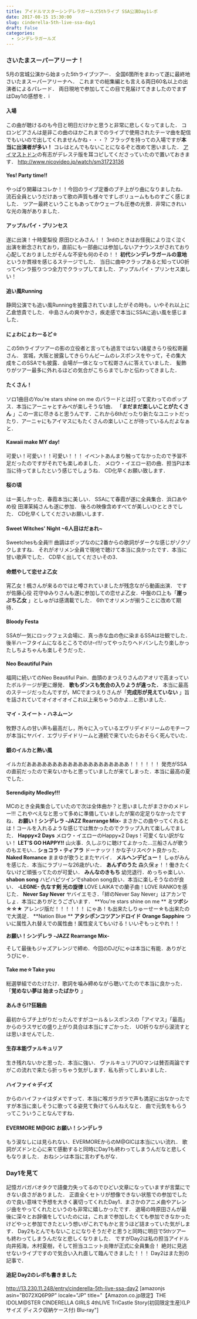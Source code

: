 ```yaml
---
title: アイドルマスターシンデレラガールズ5thライブ SSA公演Day1レポ
date: 2017-08-15 15:30:00
slug: cinderella-5th-live-ssa-day1
draft: False
categories:
  - シンデレラガールズ
---
```


### さいたまスーパーアリーナ！

5月の宮城公演から始まった5thライブツアー． 全国6箇所をまわって遂に最終地さいたまスーパーアリーナへ． これまでの総集編とも言える両日60名以上の出演者によるパレード． 両日現地で参加してこの目で見届けてきましたのでまずはDay1の感想を．i 

#### 入場

この曲が聴けるのも今日と明日だけかと思うと非常に悲しくなってました． コロンビアさんは是非この曲のほかこれまでのライブで使用されたテーマ曲を配信でもいいので出してくれませんかね・・・？ フラッグを持っての入場ですが**本当に出演者が多い！** コレはとんでもないことになるぞと改めて思いました． [アイマストドン](https://imastodon.net/about)の有志がデレステ版を耳コピしてくださっていたので置いておきます． http://www.nicovideo.jp/watch/sm31723136 

#### Yes! Party time!!

やっぱり開幕はコレか！！今回のライブ定番のブチ上がり曲になりましたね． 流石全員というだけあって歌の声質も様々ですしボリュームもものすごく感じました． ツアー最終ということもあってかウェーブも圧巻の光景．非常にきれいな光の海がありました． 

#### アップルパイ・プリンセス

遂に出演！十時愛梨役 原田ひとみさん！！ 3rdのときはお怪我により泣く泣く出演を断念されており，直前にも一部曲には参加しないアナウンスがされており心配しておりましたがそんな不安も何のその！！ **初代シンデレラガールの意地** というか貫禄を感じるステージでした． 当日に曲中クラップあると知ってUO折ってペンラ振りつつ全力でクラップしてました．アップルパイ・プリンセス楽しい！ 

#### 追い風Running

静岡公演でも追い風Runningを披露されていましたがその時も，いやそれ以上に乙倉悠貴でした． 中島さんの爽やかさ，疾走感で本当にSSAに追い風を感じました． 

#### にょわにょわーるど☆

この5thライブツアーの影の立役者と言っても過言ではない諸星きらり役松嵜麗さん． 宮城，大阪と披露してきらりんビームのレスポンスをやって，その集大成をこのSSAでも披露．会場が一体となって松嵜さんに答えていました． 髪飾りがツアー最多に外れるほどの気合がこちらまでしかと伝わってきました． 

#### たくさん！

ソロ1曲目のYou're stars shine on me のバラードとは打って変わってのポップス．本当にアーニャとすみぺが楽しそうな1曲． 「**まだまだ楽しいことがたくさん** 」この一言に尽きると思うんです．これから6thだったり新たなユニットだったり．アーニャにもアイマスにもたくさんの楽しいことが待っているんだよなぁと． 

#### Kawaii make MY day!

可愛い！可愛い！！可愛い！！！ イベントあんまり触ってなかったので予習不足だったのですがそれでも楽しめました． メロウ・イエロー初の曲．担当Pは本当に待ってましたという感じでしょうね． CD化早くお願い致します． 

#### 桜の頃

はー美しかった．春霞本当に美しい． SSAにて春霞が遂に全員集合．浜口あやめ役 田澤茉純さんも遂に参加． 後ろの映像含めすべてが美しいひとときでした． CD化早くしてくださいお願いします． 

#### Sweet Witches' Night ~6人目はだぁれ~

Sweetchesも全員!!! 曲調はポップなのに2番からの歌詞がダークな感じがゾクゾクしますね． それがオリメン全員で現地で聴けて本当に良かったです．本当に甘い歌声でした． CD早く出してくださいその3． 

#### 命燃やして恋せよ乙女

宵乙女！楓さんが来るのではと噂されていましたが残念ながら動画出演． ですが佐藤心役 花守ゆみりさんも遂に参加しての恋せよ乙女．中盤の口上も「**崖っぷち乙女** 」としゅがは感満載でした． 6thでオリメンが揃うことに改めて期待． 

#### Bloody Festa

SSAが一気にロックフェス会場に．真っ赤な血の色に染まるSSAは壮観でした． 後半ハーフタイムになるところでの\ｵｰｲ!!/ってやったりヘドバンしたり楽しかったしちよちゃんも楽しそうだった． 

#### Neo Beautiful Pain

福岡に続いてのNeo Beautiful Pain．曲頭のまつえりさんのアオリで高まっていたボルテージが更に爆発． **歌もダンスも気合の入りようが違った．** 本当に最高のステージだったんですが，MCでまつえりさんが「**完成形が見えていない** 」旨を話されていてオイオイオイこれ以上来ちゃうのかよ...と思いました． 

#### マイ・スイート・ハネムーン

牧野さんの甘い声も最高だし，所々に入っているエヴリデイドリームのモチーフが本当にヤバイ．エヴリデイドリームと連続で来ていたらおそらく死んでいた． 

#### 銀のイルカと熱い風

イルカだああああああああああああああああああああ！！！！！！ 発売がSSAの直前だったので来ないかもと思っていましたが来てしまった．本当に最高の夏でした． 

#### **Serendipity Medley!!!**

MCのとき全員集合していたので次は全体曲か？と思いましたがまさかのメドレー!!! これやべえなと思って多めに準備していましたが案の定足りなかったですね． **お願い！シンデレラ -JAZZ Rearrange Mix-** まさかこの曲やってくれるとは！コールを入れるような感じでは無かったのでクラップ入れて楽しんでました． **Happy×2 Days** メロウ・イエローのHappy×2 Days！可愛くない訳がない！ **LET'S GO HAPPY!!** 山火事．久しぶりに聴けてよかった...三船さんが歌うのもエモい... **ショコラ・ティアラ** ドーナッツ！かな子リスペクト良かった． **Naked Romance** ままゆが歌うとまたヤバイ． **メルヘンデビュー！** しゅがみんを感じた．本当にラブリーな26歳がいた． **あんずのうた** 森久保ォ！！働きたくないけど頑張ってたのが可愛い． **みんなのきもち** 幼児退行．めっちゃ楽しい． **shabon song** ハピハピツインでshabon song良い．本当に楽しそうなのが良い． **-LEGNE- 仇なす剣 光の旋律** LOVE LAIKAでの蘭子曲！LOVE RANKOを感じた． **Never Say Never** ヤバイエモさ．「絆のNever Say Never」はアカンでしょ．本当にありがとうございます． **You're stars shine on me ** **ミツボシ☆☆★** アレンジ版だ！！！！！！ にゃあ！も出来たしりゅーせー☆も出来たので大満足． **Nation Blue ** **アタシポンコツアンドロイド** **Orange Sapphire** ついに属性入れ替えでの属性曲！属性変えてもいける！いいぞもっとやれ！！ 

**お願い！シンデレラ -JAZZ Rearrange Mix-**

そして最後もジャズアレンジで締め．今回のDJぴにゃは本当に有能．ありがとうぴにゃ． 

#### Take me☆Take you

総選挙組でのたけたけ．歌詞を噛み締めながら聴いてたので本当に良かった．「**覚めない夢は 始まったばかり** 」 

#### あんきら!?狂騒曲

最初からブチ上がりだったんですがコール＆レスポンスの「アイマス」「最高」からのラスサビの盛り上がり具合は本当にすごかった． UO折りながら涙流すとは思いませんでした． 

#### 生存本能ヴァルキュリア

生き残れないかと思った．本当に強い． ヴァルキュリアUOマンは賛否両論ですがこの流れで来たら折っちゃう気がします．私も折ってしまいました． 

#### ハイファイ☆デイズ

からのハイファイはダメですって．本当に喉ガラガラで声も満足に出なかったですが本当に楽しそうに歌ってる姿見て負けてらんねえなと． 曲で元気をもらうってこういうことなんですね． 

#### EVERMORE M@GIC お願い！シンデレラ

もう涙なしには見られない．EVERMOREからのM@GICは本当にいい流れ． 歌詞がズドンと心に来て感動すると同時にDay1も終わってしまうんだなと悲しくもなりました． おねシンは本当に言わずもがな． 

### Day1を見て

記憶ガバガバオタクで語彙力失ってるのでひどい文章になっていますが言葉にできない良さがありました． 正直全くセトリが想像できない状態での参加でしたので良い意味で予想を大きく裏切ってくれたDay1．まさかのアニメ曲やアレンジ曲をやってくれたというのも非常に嬉しかったです． 退場の時原田さんが最後に深々とお辞儀をしていたのには，これまで参加したくても参加できなかったけどやっと参加できたという想いがこれでもかと言うほど詰まっていた気がします． Day2もとんでもないことになりそうだぞと思うと同時に明日で5thツアーも終わってしまうんだなと悲しくなりました． ですがDay2は私の担当アイドル向井拓海，木村夏樹，そして担当ユニット炎陣が正式に全員集合！ 絶対に見逃せないライブですので気合い入れ直して臨んできました！！！ Day2はまた別の記事で． 

#### 追記 Day2のレポも書きました

http://13.230.11.248/entry/cinderella-5th-live-ssa-day2 [amazonjs asin="B072XQ6P9P" locale="JP" title="【Amazon.co.jp限定】THE IDOLM@STER CINDERELLA GIRLS 4thLIVE TriCastle Story(初回限定生産)(LPサイズ ディスク収納ケース付) Blu-ray"]
